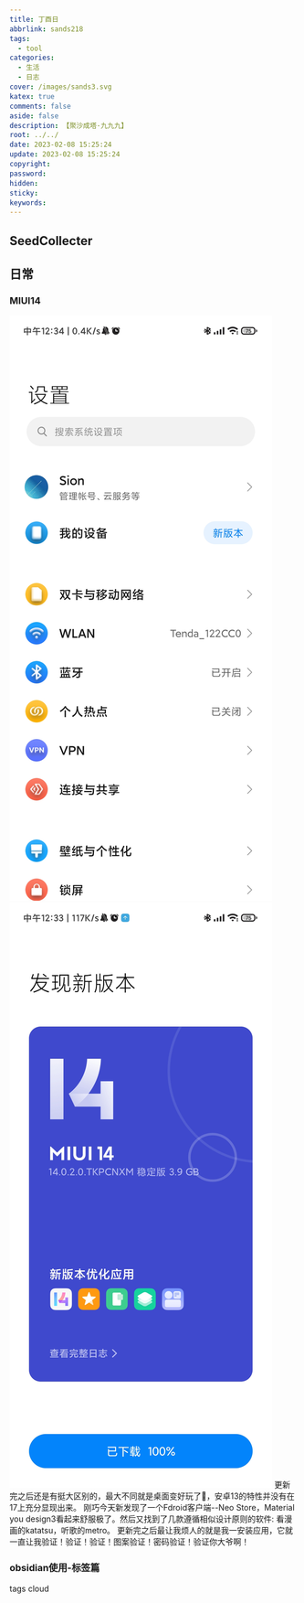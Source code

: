 ```yaml
---
title: 丁酉日
abbrlink: sands218
tags:
  - tool
categories:
  - 生活
  - 日志
cover: /images/sands3.svg
katex: true
comments: false
aside: false
description: 【聚沙成塔·九九九】
root: ../../
date: 2023-02-08 15:25:24
update: 2023-02-08 15:25:24
copyright:
password:
hidden:
sticky:
keywords:
---
```


## SeedCollecter


## 日常
### MIUI14
![](../../../images/20230102/Screenshot_2023-02-08-12-34-03-108_com.android.settings.jpg)
![](../../../images/20230102/Screenshot_2023-02-08-12-33-58-918_com.android.updater.jpg)
更新完之后还是有挺大区别的，最大不同就是桌面变好玩了🤣，安卓13的特性并没有在17上充分显现出来。
刚巧今天新发现了一个Fdroid客户端--Neo Store，Material you design3看起来舒服极了。然后又找到了几款遵循相似设计原则的软件:
看漫画的katatsu，听歌的metro。
更新完之后最让我烦人的就是我一安装应用，它就一直让我验证！验证！验证！图案验证！密码验证！验证你大爷啊！


### obsidian使用-标签篇
 tags cloud
```tagcloud
```
```linkcloud 
```
```wordcloud 
```
